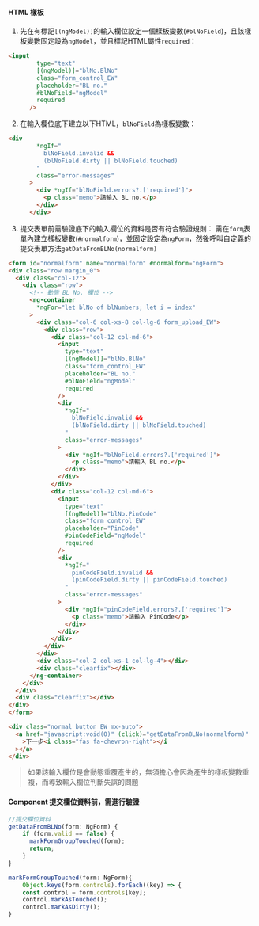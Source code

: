 
#### HTML 樣板
1. 先在有標記`[(ngModel)]`的輸入欄位設定一個樣板變數(`#blNoField`)，且該樣板變數固定設為`ngModel`，並且標記HTML屬性`required`：
```html
<input
		type="text"
		[(ngModel)]="blNo.BlNo"
		class="form_control_EW"
		placeholder="BL no."
		#blNoField="ngModel"
		required
	  />
```

2. 在輸入欄位底下建立以下HTML，`blNoField`為樣板變數：
```html
<div
		*ngIf="
		  blNoField.invalid &&
		  (blNoField.dirty || blNoField.touched)
		"
		class="error-messages"
	  >
		<div *ngIf="blNoField.errors?.['required']">
		  <p class="memo">請輸入 BL no.</p>
		</div>
	  </div>
```

3. 提交表單前需驗證底下的輸入欄位的資料是否有符合驗證規則：
需在`form`̠表單內建立樣板變數(`#normalform`)，並固定設定為`ngForm`，然後呼叫自定義的提交表單方法`getDataFromBLNo(normalform)`
```html
<form id="normalform" name="normalform" #normalform="ngForm">
<div class="row margin_0">
  <div class="col-12">
	<div class="row">
	  <!-- 動態 BL No. 欄位 -->
	  <ng-container
		*ngFor="let blNo of blNumbers; let i = index"
	  >
		<div class="col-6 col-xs-8 col-lg-6 form_upload_EW">
		  <div class="row">
			<div class="col-12 col-md-6">
			  <input
				type="text"
				[(ngModel)]="blNo.BlNo"
				class="form_control_EW"
				placeholder="BL no."
				#blNoField="ngModel"
				required
			  />
			  <div
				*ngIf="
				  blNoField.invalid &&
				  (blNoField.dirty || blNoField.touched)
				"
				class="error-messages"
			  >
				<div *ngIf="blNoField.errors?.['required']">
				  <p class="memo">請輸入 BL no.</p>
				</div>
			  </div>
			</div>
			<div class="col-12 col-md-6">
			  <input
				type="text"
				[(ngModel)]="blNo.PinCode"
				class="form_control_EW"
				placeholder="PinCode"
				#pinCodeField="ngModel"
				required
			  />
			  <div
				*ngIf="
				  pinCodeField.invalid &&
				  (pinCodeField.dirty || pinCodeField.touched)
				"
				class="error-messages"
			  >
				<div *ngIf="pinCodeField.errors?.['required']">
				  <p class="memo">請輸入 PinCode</p>
				</div>
			  </div>
			</div>
		  </div>
		</div>
		<div class="col-2 col-xs-1 col-lg-4"></div>
		<div class="clearfix"></div>
	  </ng-container>
	</div>
  </div>
  <div class="clearfix"></div>
</div>
</form>

<div class="normal_button_EW mx-auto">
  <a href="javascript:void(0)" (click)="getDataFromBLNo(normalform)"
    >下一步<i class="fas fa-chevron-right"></i
  ></a>
</div>
```

> 如果該輸入欄位是會動態重覆產生的，無須擔心會因為產生的樣板變數重複，而導致輸入欄位判斷失誤的問題
#### Component 提交欄位資料前，需進行驗證
```typescript
//提交欄位資料
getDataFromBLNo(form: NgForm) {
    if (form.valid == false) {
      markFormGroupTouched(form);
      return;
    }
}

markFormGroupTouched(form: NgForm){
	Object.keys(form.controls).forEach((key) => {
    const control = form.controls[key];
    control.markAsTouched();
    control.markAsDirty();
}
```


